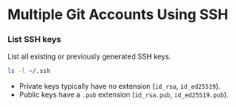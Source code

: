 # Multiple Git Accounts Using SSH

### List SSH keys
List all existing or previously generated SSH keys.
```bash
ls -l ~/.ssh
```
- Private keys typically have no extension (`id_rsa`, `id_ed25519`).
- Public keys have a `.pub` extension (`id_rsa.pub`, `id_ed25519.pub`).
